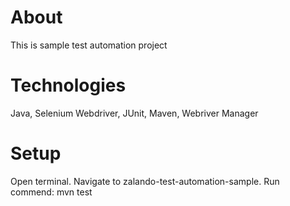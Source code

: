 # About
This is sample test automation project

# Technologies
Java, Selenium Webdriver, JUnit, Maven, Webriver Manager

# Setup
Open terminal. Navigate to zalando-test-automation-sample. Run commend: mvn test
